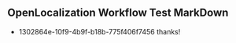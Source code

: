 ## OpenLocalization Workflow Test MarkDown
* 1302864e-10f9-4b9f-b18b-775f406f7456 thanks!

<!--HONumber=Aug16_HO3-->


